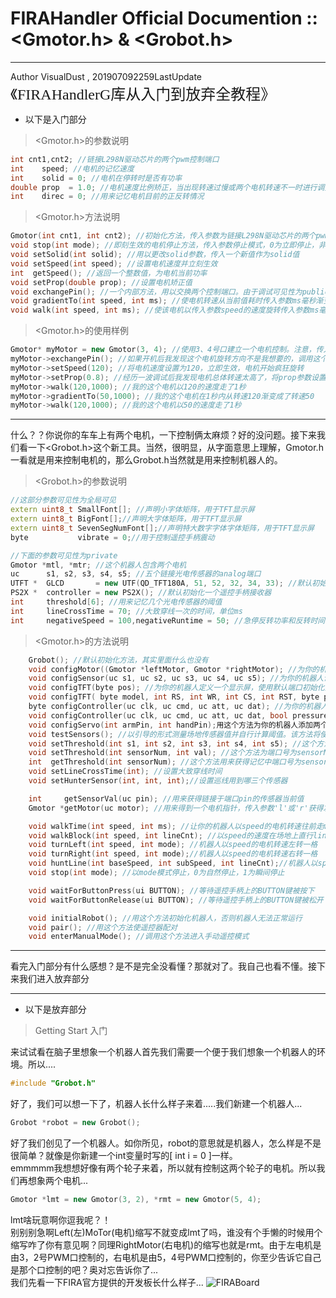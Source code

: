 # FIRAHandler Official Documention :: <Gmotor.h> & <Grobot.h> 
---
Author VisualDust , 201907092259LastUpdate  
<font face="等线" size=5>
《FIRAHandlerG库从入门到放弃全教程》 
</font>   
* 以下是入门部分
> <Gmotor.h>的参数说明  
```cpp
int cnt1,cnt2; //链接L298N驱动芯片的两个pwm控制端口
int    speed; //电机的记忆速度
int    solid = 0; //电机在停转时是否有功率
double prop  = 1.0; //电机速度比例矫正，当出现转速过慢或两个电机转速不一时进行调整
int    direc = 0; //用来记忆电机目前的正反转情况

```
> <Gmotor.h>方法说明  
```cpp
Gmotor(int cnt1, int cnt2); //初始化方法，传入参数为链接L298N驱动芯片的两个pwm控制端口的端口号
void stop(int mode); //即刻生效的电机停止方法，传入参数停止模式，0为立即停止，非零为渐停
void setSolid(int solid); //用以更改solid参数，传入一个新值作为solid值 
void setSpeed(int speed); //设置电机速度并立刻生效
int  getSpeed(); //返回一个整数值，为电机当前功率
void setProp(double prop); //设置电机矫正值
void exchangePin(); //一个内部方法，用以交换两个控制端口。由于调试可见性为public
void gradientTo(int speed, int ms); //使电机转速从当前值耗时传入参数ms毫秒渐变到传入参数speed
void walk(int speed, int ms); //使该电机以传入参数speed的速度旋转传入参数ms毫秒
```
> <Gmotor.h>的使用样例
```cpp
Gmotor* myMotor = new Gmotor(3, 4); //使用3、4号口建立一个电机控制。注意，传入参数顺序3,4和4,3不一样，两者电机旋转方向不同，即当你发现写3,4转的不对，可以改成4,3
myMotor->exchangePin(); //如果开机后我发现这个电机旋转方向不是我想要的，调用这个方法更改方向
myMotor->setSpeed(120); //将电机速度设置为120，立即生效，电机开始疯狂旋转 
myMotor->setProp(0.8); //经历一波调试后我发现电机总体转速太高了，将prop参数设置为0.8，这时如果再setSpeed(120)实际速度会是120*0.8=96，记住，setProp方法不能传入大于1的数，如果传入大于1的数会按照1处理
myMotor->walk(120,1000); //我的这个电机以120的速度走了1秒
myMotor->gradientTo(50,1000); //我的这个电机在1秒内从转速120渐变成了转速50
myMotor->walk(120,1000); //我的这个电机以50的速度走了1秒

```
---
什么？？你说你的车车上有两个电机，一下控制俩太麻烦？好的没问题。接下来我们看一下<Grobot.h>这个新工具。当然，很明显，从字面意思上理解，Gmotor.h一看就是用来控制电机的，那么Grobot.h当然就是用来控制机器人的。

> <Grobot.h>的参数说明  
```cpp
//这部分参数可见性为全局可见
extern uint8_t SmallFont[]; //声明小字体矩阵，用于TFT显示屏
extern uint8_t BigFont[];//声明大字体矩阵，用于TFT显示屏
extern uint8_t SevenSegNumFont[];//声明特大数字字体字体矩阵，用于TFT显示屏
byte           vibrate = 0;//用于控制遥控手柄震动

//下面的参数可见性为private
Gmotor *mtl, *mtr; //这个机器人包含两个电机
uc      s1, s2, s3, s4, s5; //五个链接光电传感器的analog端口
UTFT *  GLCD       = new UTF(QD_TFT180A, 51, 52, 32, 34, 33); //默认初始化一个TFT显示屏
PS2X *  controller = new PS2X(); //默认初始化一个遥控手柄接收器
int     threshold[6]; //用来记忆几个光电传感器的阈值
int     lineCrossTime = 70; //大致穿线一次的时间，单位ms
int     negativeSpeed = 100,negativeRuntime = 50; //急停反转功率和反转时间
```
> <Gmotor.h>的方法说明  
```cpp
    Grobot(); //默认初始化方法，其实里面什么也没有
    void configMotor((Gmotor *leftMotor, Gmotor *rightMotor); //为你的机器人链接两个电机
    void configSensor(uc s1, uc s2, uc s3, uc s4, uc s5); //为你的机器人设置5个传感器
    void configTFT(byte pos); //为你的机器人定义一个显示屏，使用默认端口初始化并规定显示方向pos
    void configTFT( byte model, int RS, int WR, int CS, int RST, byte pos, int SER = 0); //为你的机器人定义一个显示屏，使用自定义端口初始化并规定显示方向pos
    byte configController(uc clk, uc cmd, uc att, uc dat); //为你的机器人初始化一个遥控器接收器，该方法返回一个byte，0表示已连接，1表示未连接
    void configController(uc clk, uc cmd, uc att, uc dat, bool pressures, bool rumble);//为你的机器人初始化一个遥控器接收器，并设置是否允许模拟压感和震动
    void configServo(int armPin, int handPin);用这个方法为你的机器人添加两个舵机以控制机械手，armPin为链接机械臂控制舵机的端口号，handPin为链接机械手控制舵机的端口号。
    void testSensors(); //以引导的形式测量场地传感器值并自行计算阈值。该方法将使用TFT显示屏辅助矫正，所以在这之前必须已经完成了显示器配置
    void setThreshold(int s1, int s2, int s3, int s4, int s5); //这个方法为5个传感器设置阈值
    void setThreshold(int sensorNum, int val); //这个方法为端口号为sensorNum的传感器设置阈值val
    int  getThreshold(int sensorNum); //这个方法用来获得记忆中端口号为sensorNum的传感器阈值，返回一个整数值。
    void setLineCrossTime(int); //设置大致穿线时间
    void setHunterSensor(int, int, int);//设置巡线用到哪三个传感器

    int     getSensorVal(uc pin); //用来获得链接于端口pin的传感器当前值
    Gmotor *getMotor(uc motor); //用来得到一个电机指针，传入参数'l'或'r'获得左边或右边电机的返回指针

    void walkTime(int speed, int ms); //让你的机器人以speed的电机转速往前走ms毫秒，注意，这与Gmotor中的walk不同，Grobot中的walk会使两个电机同时转动
    void walkBlock(int speed, int lineCnt); //以speed的速度在场地上直行lineCnt个格
    void turnLeft(int speed, int mode); //机器人以speed的电机转速左转一格
    void turnRight(int speed, int mode);//机器人以speed的电机转速右转一格
    void huntLine(int baseSpeed, int subSpeed, int lineCnt);//机器人以speed的电机转速左转一格
    void stop(int mode); //以mode模式停止，0为自然停止，1为瞬间停止

    void waitForButtonPress(ui BUTTON); //等待遥控手柄上的BUTTON键被按下
    void waitForButtonRelease(ui BUTTON); //等待遥控手柄上的BUTTON键被松开

    void initialRobot(); //用这个方法初始化机器人，否则机器人无法正常运行
    void pair(); //用这个方法使遥控器配对
    void enterManualMode(); //调用这个方法进入手动遥控模式
```
---
看完入门部分有什么感想？是不是完全没看懂？那就对了。我自己也看不懂。接下来我们进入放弃部分  

---
* 以下是放弃部分
> Getting Start 入门  

来试试看在脑子里想象一个机器人首先我们需要一个便于我们想象一个机器人的环境。所以....
```cpp
#include "Grobot.h"
```
好了，我们可以想一下了，机器人长什么样子来着.....我们新建一个机器人...  
```cpp
Grobot *robot = new Grobot();
```
好了我们创见了一个机器人。如你所见，robot的意思就是机器人，怎么样是不是很简单？就像是你新建一个int变量时写的[ int i = 0 ]一样。  
emmmmm我想想好像有两个轮子来着，所以就有控制这两个轮子的电机。所以我们再想象两个电机...  
```cpp
Gmotor *lmt = new Gmotor(3, 2), *rmt = new Gmotor(5, 4);
```
lmt啥玩意啊你逗我呢？！  
别别别急啊Left(左)MoTor(电机)缩写不就变成lmt了吗，谁没有个手懒的时候用个缩写咋了你有意见啊？同理RightMotor(右电机)的缩写也就是rmt。由于左电机是由3，2号PWM口控制的，右电机是由5，4号PWM口控制的，你至少告诉它自己是那个口控制的吧？奥对忘告诉你了...  
我们先看一下FIRA官方提供的开发板长什么样子...
![FIRABoard](https://github.com/visualDust/FIRAHandling/blob/master/Documents/FIRABoard.jpg"区块链")

</font>
